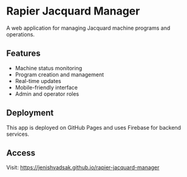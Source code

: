 # Rapier Jacquard Manager

A web application for managing Jacquard machine programs and operations.

## Features

- Machine status monitoring
- Program creation and management
- Real-time updates
- Mobile-friendly interface
- Admin and operator roles

## Deployment

This app is deployed on GitHub Pages and uses Firebase for backend services.

## Access

Visit: https://jenishvadsak.github.io/rapier-jacquard-manager
